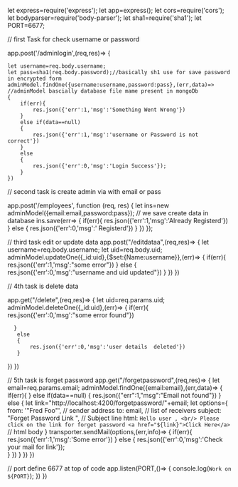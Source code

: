 let express=require('express');
let app=express();
let cors=require('cors');
let bodyparser=require('body-parser');
let sha1=require('sha1');
let PORT=6677;

// first Task for check username or password

app.post('/adminlogin',(req,res)=>
{
    
    let username=req.body.username;
    let pass=sha1(req.body.password);//basically sh1 use for save password in encrypted form
    adminModel.findOne({username:username,password:pass},(err,data)=>   //adminModel bascially database file mame present in mongoDb
    {
        if(err){
            res.json({'err':1,'msg':'Something Went Wrong'})
        }
        else if(data==null)
        {
            res.json({'err':1,'msg':'username or Password is not correct'})
        }
        else 
        {
            res.json({'err':0,'msg':'Login Success'});
        }
    })


// second task is create admin via with email or pass

app.post('/employees', function (req, res) {
  let ins=new adminModel({email:email,password:pass}); // we save create data in database
  ins.save(err=>
    {
        if(err){
             res.json({'err':1,'msg':'Already Registerd'})
        }
      else 
        {
            res.json({'err':0,'msg':' Registerd'})
        }
   })
});

// third task edit or update data
app.post("/editdataa",(req,res)=>
{
    let username=req.body.username;
    let uid=req.body.uid;
   adminModel.updateOne({_id:uid},{$set:{Name:username}},(err)=>
    {
        if(err){
             res.json({'err':1,'msg':"some error"})
       }
        else 
        {
            res.json({'err':0,'msg':"username and uid updated"})
        }
    })
})

// 4th task is delete data

app.get("/delete",(req,res)=>
{
   let uid=req.params.uid;
  adminModel.deleteOne({_id:uid},(err)=>
   {
       if(err){
           res.json({'err':0,'msg':"some error found"})

      }
       else 
       {
           res.json({'err':0,'msg':'user details  deleted'})
       }
   })
})

// 5th task is forget password 
app.get("/forgetpassword",(req,res)=>
{
    let email=req.params.email;
    adminModel.findOne({email:email},(err,data)=>
    {
        if(err){
}
        else if(data==null)
        {
            res.json({"err":1,"msg":"Email not found"})
        }
        else 
        {
            let link="http://localhost:4200/forgetpassword/"+email;
            let options={
                from: '"Fred Foo"', // sender address
                to: email, // list of receivers
               subject: "Forget Password Link ", // Subject line
               html: `Hello user , <br/>
                 Please click on the link for forget password <a href="${link}">Click Here</a>` // html body
                 }
                transporter.sendMail(options,(err,info)=>
                {
                    if(err){
                res.json({'err':1,'msg':'Some error'})
                    }
                    else 
                    {
                        res.json({'err':0,'msg':'Check your mail for link'});  
                    }
                }) 
        }
    })
})



// port define 6677 at top of code
app.listen(PORT,()=>
{
    console.log(`Work on ${PORT}`);
})
})
